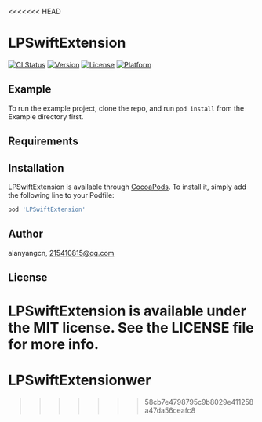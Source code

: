 <<<<<<< HEAD
# LPSwiftExtension

[![CI Status](https://img.shields.io/travis/alanyangcn/LPSwiftExtension.svg?style=flat)](https://travis-ci.org/alanyangcn/LPSwiftExtension)
[![Version](https://img.shields.io/cocoapods/v/LPSwiftExtension.svg?style=flat)](https://cocoapods.org/pods/LPSwiftExtension)
[![License](https://img.shields.io/cocoapods/l/LPSwiftExtension.svg?style=flat)](https://cocoapods.org/pods/LPSwiftExtension)
[![Platform](https://img.shields.io/cocoapods/p/LPSwiftExtension.svg?style=flat)](https://cocoapods.org/pods/LPSwiftExtension)

## Example

To run the example project, clone the repo, and run `pod install` from the Example directory first.

## Requirements

## Installation

LPSwiftExtension is available through [CocoaPods](https://cocoapods.org). To install
it, simply add the following line to your Podfile:

```ruby
pod 'LPSwiftExtension'
```

## Author

alanyangcn, 215410815@qq.com

## License

LPSwiftExtension is available under the MIT license. See the LICENSE file for more info.
=======
# LPSwiftExtensionwer 
>>>>>>> 58cb7e4798795c9b8029e411258a47da56ceafc8
